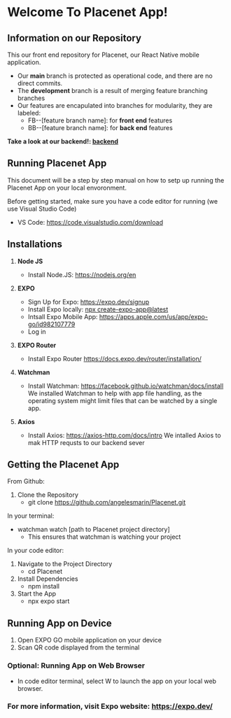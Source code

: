 # Welcome To Placenet App!

## Information on our Repository
This our front end repository for Placenet, our React Native mobile application. 
   * Our **main** branch is protected as operational code, and there are no direct commits.
   * The **development** branch is a result of merging feature branching branches
   * Our features are encapulated into branches for modularity, they are labeled:
     * FB--[feature branch name]: for **front end** features
     * BB--[feature branch name]: for **back end** features

    
  **Take a look at our backend!: [backend](https://github.com/angelesmarin/Placenet-App-Backend/tree/development)**


## Running Placenet App
This document will be a step by step manual on how to setp up running the Placenet App on your local envoronment. 

Before getting started, make sure you have a code editor for running (we use Visual Studio Code)
* VS Code: https://code.visualstudio.com/download

## Installations
1. **Node JS**
    * Install Node.JS: https://nodejs.org/en
      
2. **EXPO**
    * Sign Up for Expo: https://expo.dev/signup
    * Install Expo locally: [npx create-expo-app@latest](https://docs.expo.dev/more/expo-cli/)
    * Intsall Expo Mobile App: https://apps.apple.com/us/app/expo-go/id982107779
    * Log in
   
3. **EXPO Router**
    * Install Expo Router https://docs.expo.dev/router/installation/ 

4. **Watchman**
    * Install Watchman: https://facebook.github.io/watchman/docs/install
We installed Watchman to help with app file handling, as the operating system might limit files that can be watched by a single app.

5. **Axios**
    * Install Axios: https://axios-http.com/docs/intro
We intalled Axios to mak HTTP requsts to our backend sever

## Getting the Placenet App 
From Github: 
1. Clone the Repository
    * git clone https://github.com/angelesmarin/Placenet.git
  
In your terminal:
   *  watchman watch [path to Placenet project directory]
      *  This ensures that watchman is watching your project

In your code editor:

1. Navigate to the Project Directory
     * cd Placenet 
2. Install Dependencies
     * npm install
3. Start the App
     * npx expo start

## Running App on Device
1. Open EXPO GO mobile application on your device
2. Scan QR code displayed from the terminal

### Optional: Running App on Web Browser 
   *  In code editor terminal, select W to launch the app on your local web browser.

### For more information, visit Expo website: https://expo.dev/ 
